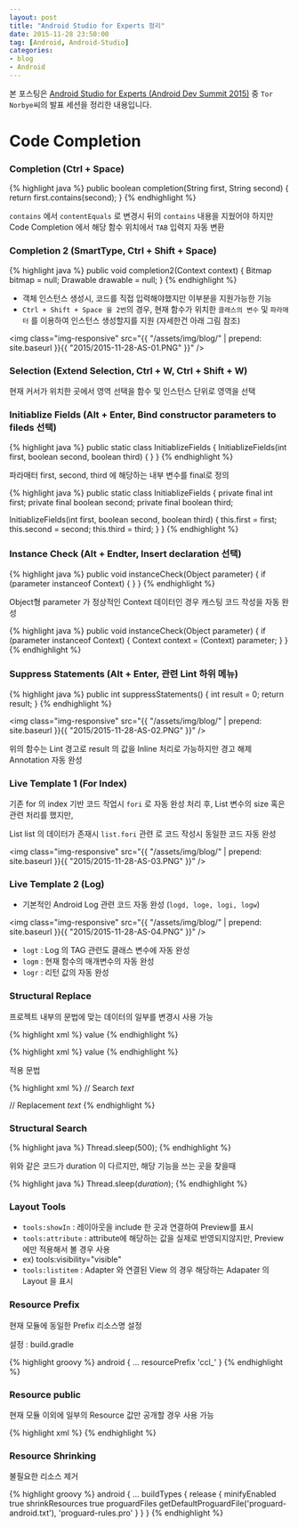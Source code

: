 ```yaml
---
layout: post
title: "Android Studio for Experts 정리"
date: 2015-11-28 23:50:00
tag: [Android, Android-Studio]
categories:
- blog
- Android
---
```


<!--more-->

본 포스팅은 [Android Studio for Experts (Android Dev Summit 2015)](https://www.youtube.com/watch?v=Y2GC6P5hPeA) 중  `Tor Norbye`씨의 발표 세션을 정리한 내용입니다.

# Code Completion

### Completion (Ctrl + Space)

{% highlight java %}
public boolean completion(String first, String second) {
  return first.contains(second);
}
{% endhighlight %}

`contains` 에서 `contentEquals` 로 변경시 뒤의 `contains` 내용을 지웠어야 하지만 Code Completion 에서 해당 함수 위치에서 `TAB` 입력지 자동 변환

### Completion 2 (SmartType, Ctrl + Shift + Space)

{% highlight java %}
public void completion2(Context context) {
  Bitmap bitmap = null;
  Drawable drawable = null;
}
{% endhighlight %}

- 객체 인스턴스 생성시, 코드를 직접 입력해야했지만 이부분을 지원가능한 기능
- `Ctrl + Shift + Space 을 2번`의 경우, 현재 함수가 위치한 `클래스의 변수` 및 `파라매터` 를 이용하여 인스턴스 생성할지를 지원 (자세한건 아래 그림 참조)

<img class="img-responsive" src="{{ "/assets/img/blog/" | prepend: site.baseurl }}{{ "2015/2015-11-28-AS-01.PNG" }}" />

### Selection (Extend Selection, Ctrl + W, Ctrl + Shift + W)

현재 커서가 위치한 곳에서 영역 선택을 함수 및 인스턴스 단위로 영역을 선택

### Initiablize Fields (Alt + Enter, Bind constructor parameters to fileds 선택)

{% highlight java %}
public static class InitiablizeFields {
  InitiablizeFields(int first, boolean second, boolean third) {
  }
}
{% endhighlight %}

파라매터 first, second, third 에 해당하는 내부 변수를 final로 정의

{% highlight java %}
public static class InitiablizeFields {
  private final int first;
  private final boolean second;
  private final boolean third;

  InitiablizeFields(int first, boolean second, boolean third) {
    this.first = first;
    this.second = second;
    this.third = third;
  }
}
{% endhighlight %}

### Instance Check (Alt + Endter, Insert declaration 선택)

{% highlight java %}
public void instanceCheck(Object parameter) {
  if (parameter instanceof Context) {
  }
}
{% endhighlight %}

Object형 parameter 가 정상적인 Context 데이터인 경우 캐스팅 코드 작성을 자동 완성

{% highlight java %}
public void instanceCheck(Object parameter) {
  if (parameter instanceof Context) {
    Context context = (Context) parameter;
  }
}
{% endhighlight %}

### Suppress Statements (Alt + Enter, 관련 Lint 하위 메뉴)

{% highlight java %}
public int suppressStatements() {
  int result = 0;
  return result;
}
{% endhighlight %}

<img class="img-responsive" src="{{ "/assets/img/blog/" | prepend: site.baseurl }}{{ "2015/2015-11-28-AS-02.PNG" }}" />

위의 함수는 Lint 경고로 result 의 값을 Inline 처리로 가능하지만 경고 해제 Annotation 자동 완성

### Live Template 1 (For Index)

기존 for 의 index 기반 코드 작업시 `fori` 로 자동 완성 처리 후, List 변수의 size 혹은 관련 처리를 했지만,

List<String> list 의 데이터가 존재시 `list.fori` 관련 로 코드 작성시 동일한 코드 자동 완성

<img class="img-responsive" src="{{ "/assets/img/blog/" | prepend: site.baseurl }}{{ "2015/2015-11-28-AS-03.PNG" }}" />

### Live Template 2 (Log)

- 기본적인 Android Log 관련 코드 자동 완성 (`logd, loge, logi, logw`)

<img class="img-responsive" src="{{ "/assets/img/blog/" | prepend: site.baseurl }}{{ "2015/2015-11-28-AS-04.PNG" }}" />

- `logt` : Log 의 TAG 관련도 클래스 변수에 자동 완성
- `logm` : 현재 함수의 매개변수의 자동 완성
- `logr` : 리턴 값의 자동 완성

### Structural Replace

프로젝트 내부의 문법에 맞는 데이터의 일부를 변경시 사용 가능

{% highlight xml %}
<string name="name" translation_description="description">value</string>
{% endhighlight %}

{% highlight xml %}
<string name="name">value</string>
{% endhighlight %}

적용 문법

{% highlight xml %}
// Search
<string name="$name$" translation_description="$des$">$text$</string>

// Replacement
<string name="$name$">$text$</string>
{% endhighlight %}

### Structural Search

{% highlight java %}
Thread.sleep(500);
{% endhighlight %}

위와 같은 코드가 duration 이 다르지만, 해당 기능을 쓰는 곳을 찾을때

{% highlight java %}
Thread.sleep($duration$);
{% endhighlight %}

### Layout Tools

- `tools:showIn` : 레이아웃을 include 한 곳과 연결하여 Preview를 표시
- `tools:attribute` : attribute에 해당하는 값을 실제로 반영되지않지만, Preview에만 적용해서 볼 경우 사용
 - ex) tools:visibility="visible"
- `tools:listitem` : Adapter 와 연결된 View 의 경우 해당하는 Adapater 의 Layout 을 표시

### Resource Prefix

현재 모듈에 동일한 Prefix 리소스명 설정

설정 : build.gradle

{% highlight groovy %}
android {
  ...
  resourcePrefix 'ccl_'
}
{% endhighlight %}

### Resource public

현재 모듈 이외에 일부의 Resource 값만 공개할 경우 사용 가능

{% highlight xml %}
<resources>
  <public name="name" type="string" />
</resources>
{% endhighlight %}

### Resource Shrinking

불필요한 리소스 제거

{% highlight groovy %}
android {
  ...
  buildTypes {
    release {
      minifyEnabled true
      shrinkResources true
      proguardFiles getDefaultProguardFile('proguard-android.txt'), 'proguard-rules.pro'
    }
  }
}
{% endhighlight %}
